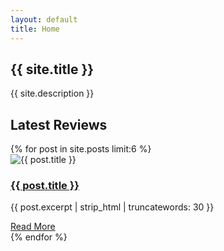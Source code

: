 ```yaml
---
layout: default
title: Home
---
```

<section class="hero">
  <h1>{{ site.title }}</h1>
  <p>{{ site.description }}</p>
</section>

<section class="featured-posts">
  <h2>Latest Reviews</h2>
  <div class="grid">
    {% for post in site.posts limit:6 %}
    <div class="card">
      <img src="{{ post.image }}" alt="{{ post.title }}">
      <div class="card-content">
        <h3><a href="{{ post.url }}">{{ post.title }}</a></h3>
        <p>{{ post.excerpt | strip_html | truncatewords: 30 }}</p>
        <a href="{{ post.url }}" class="btn">Read More</a>
      </div>
    </div>
    {% endfor %}
  </div>
</section>
